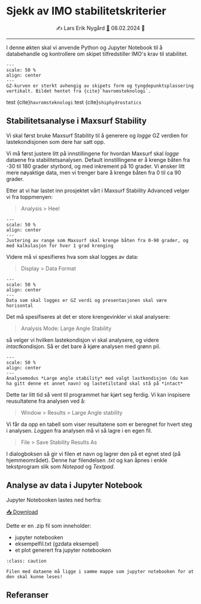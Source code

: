 # Sjekk av IMO stabilitetskriterier 


<p style="text-align:center;">
    ✍️ Lars Erik Nygård  <a href="mailto:lars.e.nygard@ntnu.no">📧</a> 08.02.2024 📅 
</p>

-----


I denne økten skal vi anvende Python og Jupyter Notebook til å databehandle og kontrollere om skipet tilfredstiller IMO's krav til stabilitet.


```{figure} https://cdn.jsdelivr.net/gh/skipsing/skipsdesign2/intakt-stabilitet/images/gz-kurve-variasjon.PNG
---
scale: 50 %
align: center
--- 
GZ-kurven er sterkt avhengig av skipets form og tyngdepunktsplassering vertikalt. Bildet hentet fra {cite}`havromsteknologi`. 
```

test {cite}`havromsteknologi`
test {cite}`shiphydrostatics`

## Stabilitetsanalyse i Maxsurf Stability 

Vi skal først bruke Maxsurf Stability til å generere og *logge* GZ verdien for lastekondisjonen som dere har satt opp. 

Vi må først justere litt på  innstillingene for hvordan Maxsurf skal *logge* dataene fra stabilitetsanalysen. Default innstillingene er å krenge båten fra -30 til 180 grader styrbord, og med inkrement på 10 grader. Vi ønsker litt mere nøyaktige data, men vi trenger bare å krenge båten fra 0 til ca 90 grader. 


Etter at vi har lastet inn prosjektet vårt i Maxsurf Stability Advanced velger vi fra toppmenyen: 
> Analysis > Heel 

```{figure} https://cdn.jsdelivr.net/gh/skipsing/skipsdesign2/intakt-stabilitet/images/maxsurf-stability-range-step.PNG
---
scale: 50 %
align: center
--- 
Justering av range som Maxsurf skal krenge båten fra 0-90 grader, og med kalkulasjon for hver 1 grad krenging
```

Videre må vi spesifieres hva som skal logges av data: 
> Display > Data Format 

```{figure} https://cdn.jsdelivr.net/gh/skipsing/skipsdesign2/intakt-stabilitet/images/maxsurf-stability-data.PNG
---
scale: 50 %
align: center
--- 
Data som skal logges er GZ verdi og presentasjonen skal være horisontal
```

Det må spesifiseres at det er store krengevinkler vi skal analysere: 

> Analysis Mode: Large Angle Stability 

så velger vi hvilken lastekondisjon vi skal analysere, og videre *intact*kondisjon. Så er det bare å kjøre analysen med grønn pil. 

```{figure} https://cdn.jsdelivr.net/gh/skipsing/skipsdesign2/intakt-stabilitet/images/maxsurf-stability-large-angle-stability-setting.PNG
---
scale: 50 %
align: center
--- 
Analysemodus *Large angle stability* med valgt lastkondisjon (du kan ha gitt denne et annet navn) og lastetilstand skal stå på *intact*
```
Dette tar litt tid så vent til programmet har kjørt seg ferdig.  Vi kan inspisere reusultatene fra analysen ved å: 

> Window > Results > Large Angle stability 

Vi får da opp en tabell som viser resultatene som er beregnet for hvert steg i analysen. *Loggen* fra analysen må vi så lagre i en egen fil. 

> File > Save Stability Results As 

I dialogboksen så gir vi filen et navn og lagrer den på et egnet sted (på hjemmeområdet). Denne har filendelsen *.txt* og kan åpnes i enkle tekstprogram slik som *Notepad* og *Textpad*.

## Analyse av data i Jupyter Notebook 

Jupyter Notebooken lastes ned herfra: 

<a href="http://cdn.jsdelivr.net/gh/skipsing/skipsdesign2/intakt-stabilitet/images/stab_analyse.zip" download>📥 Download</a> 

Dette er en .zip fil som inneholder:
- jupyter notebooken
- eksempelfil.txt (gzdata eksempel)
- et plot generert fra jupyter notebooken

```{admonition} Filplassering
:class: caution

Filen med dataene må ligge i samme mappe som jupyter notebooken for at den skal kunne leses! 
```
## Referanser

```{bibliography}
```


